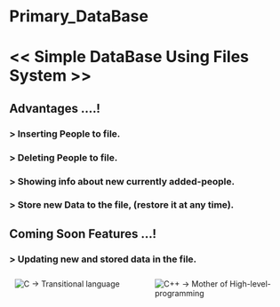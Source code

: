 #            Primary_DataBase
# << Simple DataBase Using Files System >>

## Advantages ....!
### > Inserting People to file.
### > Deleting People to file.
### > Showing info about new currently added-people.
### > Store new Data to the file, (restore it at any time).



## Coming Soon Features ...!
### > Updating new and stored data in the file.



<div style="display: flex;">
  <div style="flex: 50%; padding: 10px;"><img src="https://cdn.hackr.io/uploads/topics_svg/c.svg" alt="C -> Transitional language"></div>
  <div style="flex: 50%; padding: 10px;"><img src="https://brandslogos.com/wp-content/uploads/thumbs/c-logo-black-and-white.png" alt="C++ -> Mother of High-level-programming"></div>
</div>



